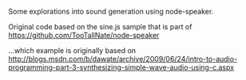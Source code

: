 Some explorations into sound generation using node-speaker.

Original code based on the sine.js sample that is part of
https://github.com/TooTallNate/node-speaker

...which example is originally based on
http://blogs.msdn.com/b/dawate/archive/2009/06/24/intro-to-audio-programming-part-3-synthesizing-simple-wave-audio-using-c.aspx

